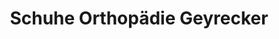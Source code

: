 ---
title: "Schuhe Orthopädie Geyrecker"
url: /ybbs-an-der-donau/schuhe-orthopaedie-geyrecker/
shop: Schuhe
---